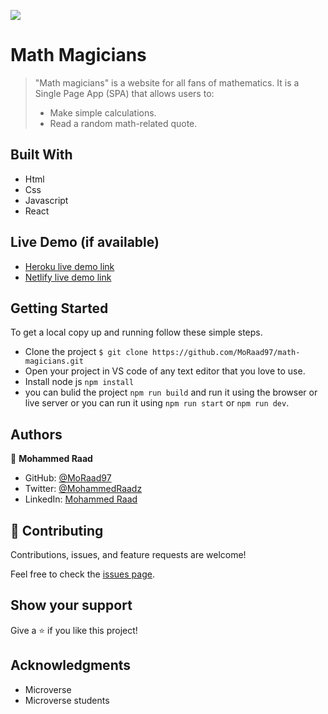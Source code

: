 ![](https://img.shields.io/badge/Microverse-blueviolet)

# Math Magicians

> "Math magicians" is a website for all fans of mathematics. It is a Single Page App (SPA) that allows users to: 
> - Make simple calculations.
> - Read a random math-related quote.

## Built With

- Html 
- Css 
- Javascript
- React

## Live Demo (if available)

- [Heroku live demo link](https://myreact-todo-list.herokuapp.com/)
- [Netlify live demo link](https://62d01246e471a45e8c35dbcd--glittering-marigold-017f31.netlify.app/calculator)

## Getting Started

To get a local copy up and running follow these simple steps.

- Clone the project `$ git clone https://github.com/MoRaad97/math-magicians.git`
- Open your project in VS code of any text editor that you love to use.
- Install node js `npm install`
- you can bulid the project `npm run build` and run it using the browser or live server or you can run it using `npm run start` or `npm run dev`.

## Authors

👤 **Mohammed Raad**

- GitHub: [@MoRaad97](https://github.com/MoRaad97)
- Twitter: [@MohammedRaadz](https://twitter.com/MohammedRaadz)
- LinkedIn: [Mohammed Raad](linkedin.com/in/mohammed-raad-600176210)

## 🤝 Contributing

Contributions, issues, and feature requests are welcome!

Feel free to check the [issues page](../../issues/).

## Show your support

Give a ⭐️ if you like this project!

## Acknowledgments

- Microverse
- Microverse students 
